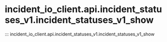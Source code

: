 # incident_io_client.api.incident_statuses_v1.incident_statuses_v1_show

::: incident_io_client.api.incident_statuses_v1.incident_statuses_v1_show
